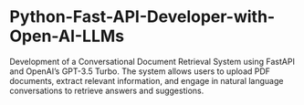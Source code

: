 # Python-Fast-API-Developer-with-Open-AI-LLMs

Development of a Conversational Document Retrieval System using FastAPI and OpenAI’s GPT-3.5 Turbo. The system allows users to upload PDF documents, extract relevant information, and engage in natural language conversations to retrieve answers and suggestions.
